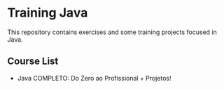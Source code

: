 # Training Java

This repository contains exercises and some training projects focused in Java.

## Course List

 - Java COMPLETO: Do Zero ao Profissional + Projetos!
